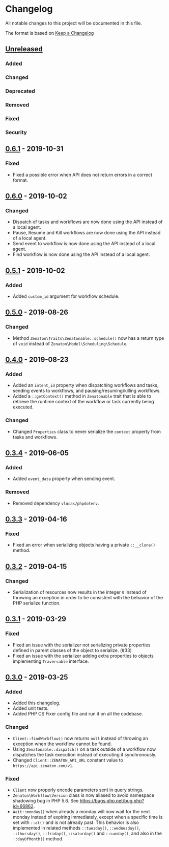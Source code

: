 # Changelog

All notable changes to this project will be documented in this file.

The format is based on [Keep a Changelog](http://keepachangelog.com/en/1.0.0/)

## [Unreleased]

### Added

### Changed

### Deprecated

### Removed

### Fixed

### Security

## [0.6.1] - 2019-10-31

### Fixed

* Fixed a possible error when API does not return errors in a correct format.

## [0.6.0] - 2019-10-02

### Changed

* Dispatch of tasks and workflows are now done using the API instead of a local agent.
* Pause, Resume and Kill workflows are now done using the API instead of a local agent.
* Send event to workflow is now done using the API instead of a local agent.
* Find workflow is now done using the API instead of a local agent.

## [0.5.1] - 2019-10-02

### Added

* Added `custom_id` argument for workflow schedule.

## [0.5.0] - 2019-08-26

### Changed

* Method `Zenaton\Traits\Zenatonable::schedule()` now has a return type of `void` instead of
  `Zenaton\Model\Scheduling\Schedule`.

## [0.4.0] - 2019-08-23

### Added

* Added an `intent_id` property when dispatching workflows and tasks, sending events to workflows, and
  pausing/resuming/killing workflows.
* Added a `::getContext()` method in `Zenatonable` trait that is able to retrieve the runtime context
  of the workflow or task currently being executed.

### Changed

* Changed `Properties` class to never serialize the `context` property from tasks and workflows.

## [0.3.4] - 2019-06-05

### Added

* Added `event_data` property when sending event.

### Removed

* Removed dependency `vlucas/phpdotenv`.

## [0.3.3] - 2019-04-16

### Fixed

* Fixed an error when serializing objects having a private `::__clone()` method.

## [0.3.2] - 2019-04-15

### Changed

* Serialization of resources now results in the integer `0` instead of throwing
  an exception in order to be consistent with the behavior of the PHP serialize
  function.

## [0.3.1] - 2019-03-29

### Fixed

* Fixed an issue with the serializer not serializing private properties defined in parent classes of the object to serialize. (#33)
* Fixed an issue with the serializer adding extra properties to objects implementing `Traversable` interface.

## [0.3.0] - 2019-03-25

### Added

* Added this changelog.
* Added unit tests.
* Added PHP CS Fixer config file and run it on all the codebase.

### Changed

* `Client::findWorkflow()` now returns `null` instead of throwing an exception when the workflow cannot be found.
* Using `Zenatonable::dispatch()` on a task outside of a workflow now dispatches the task execution instead of executing it synchronously.
* Changed `Client::ZENATON_API_URL` constant value to `https://api.zenaton.com/v1`.

### Fixed

* `Client` now properly encode parameters sent in query strings.
* `Zenaton\Workflow\Version` class is now aliased to avoid namespace shadowing bug in PHP 5.6. See <https://bugs.php.net/bug.php?id=66862>.
* `Wait::monday()` when already a monday will now wait for the next monday instead of expiring immediately, except when
  a specific time is set with `::at()` and is not already past. This behavior is also implemented in related methods
  `::tuesday()`, `::wednesday()`, `::thursday()`, `::friday()`, `::saturday()` and `::sunday()`, and also in the
  `::dayOfMonth()` method.

[Unreleased]: https://github.com/zenaton/zenaton-php/compare/0.6.1...HEAD
[0.6.1]: https://github.com/zenaton/zenaton-php/compare/0.6.0...0.6.1
[0.6.0]: https://github.com/zenaton/zenaton-php/compare/0.5.1...0.6.0
[0.5.1]: https://github.com/zenaton/zenaton-php/compare/0.5.0...0.5.1
[0.5.0]: https://github.com/zenaton/zenaton-php/compare/0.4.0...0.5.0
[0.4.0]: https://github.com/zenaton/zenaton-php/compare/0.3.4...0.4.0
[0.3.4]: https://github.com/zenaton/zenaton-php/compare/0.3.3...0.3.4
[0.3.3]: https://github.com/zenaton/zenaton-php/compare/0.3.2...0.3.3
[0.3.2]: https://github.com/zenaton/zenaton-php/compare/0.3.1...0.3.2
[0.3.1]: https://github.com/zenaton/zenaton-php/compare/0.3.0...0.3.1
[0.3.0]: https://github.com/zenaton/zenaton-php/compare/0.2.4...0.3.0
